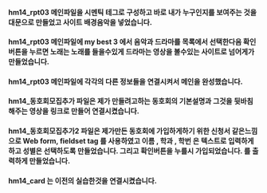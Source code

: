 #### hm14_rpt03 메인파일을 시멘틱 테그로 구성하고 바로 내가 누구인지를 보여주는 것을 대문으로 만들었고 사이트 배경음악을 넣었습니다.

#### hm14_rpt03 메인파일에 my best 3 에서 음악과 드라마를 목록에서 선택한다음 확인버튼을 누르면 노래는 노래를 들을수있게 드라마는 영상을 볼수있는 사이트로 넘어게가 만들었습니다.

#### hm14_rpt03 메인파일에 각각의 다른 정보들을 연결시켜서 메인을 완성했습니다.

#### hm14_동호회모집추가 파일은 제가 만들려고하는 동호회의 기본설명과 그것을 뒷바침해주는 영상을 링크로 만들어 연결시켰습니다.

#### hm14_동호회모집추가2 파일은 제가만든 동호회에 가입하게하기 위한 신청서 같은느낌으로 Web form, fieldset tag 를 사용하였고 이름 , 학과 , 학번 은 텍스트로 입력하게하고 성별은 선택하도록 만들었습니다. 그리고 확인버튼을 누를시 가입되었습니다. 를 출력하게 만들었습니다.

#### hm14_card 는 이전의 실습한것을 연결시켰습니다.
